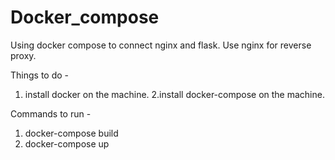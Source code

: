 # Docker_compose
Using docker compose to connect nginx and flask.
Use nginx for reverse proxy.


Things to do -
1. install docker on the machine. 
2.install docker-compose on the machine.

Commands to run -

1. docker-compose build   
2. docker-compose up

